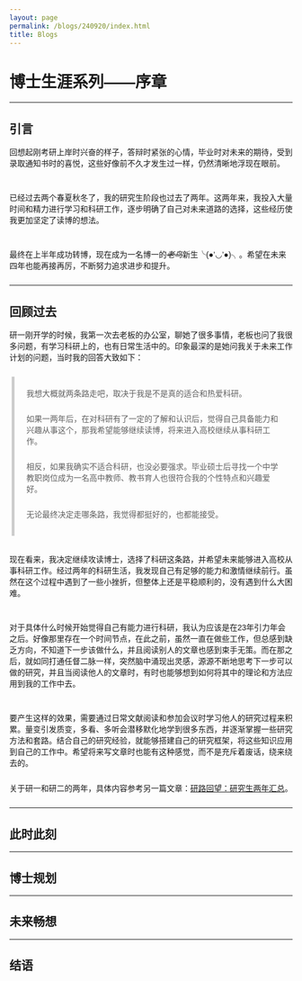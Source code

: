 ```yaml
---
layout: page
permalink: /blogs/240920/index.html
title: Blogs
---
```


<style>
  /* 定义两种字体 */
  @font-face {
    font-family: 'TitleFont';  /* 标题字体 */
    src: url('/assets/fonts/SMILEYSANS.TTF') format('truetype');
  }

  @font-face {
    font-family: 'BodyFont';  /* 正文字体 */
    src: url('/assets/fonts/DENG.TTF') format('truetype');
  }

  

  /* 正文字体设置 */
  body {
    font-family: 'BodyFont', sans-serif;  /* 正文使用BodyFont */
  }
  p {
    font-family: 'BodyFont', sans-serif;  /* 正文使用BodyFont */
    margin-top: 15px;  /* 设置段落顶部间距，例如15px */
    margin-bottom: 25px;  /* 设置段落底部间距，例如15px */
    }
    
/* 设置 blockquote 和 q 的字体 */
  blockquote {
    font-family: 'TitleFont', sans-serif;  /* 引用使用BodyFont */
    /* font-style: italic;  设置引用的字体样式为斜体 */
    border-left: 5px solid #ccc;  /* 添加左边框以突出显示引用 */
    margin: 0em 0.3em;  /* 设置引用的上下外边距 */
    padding: 0.3em 1.5em;  /* 设置引用的内边距 */
  }

  q {
    font-family: 'TitleFont', sans-serif;  /* 短引用使用BodyFont */
    quotes: "“" "”" "‘" "’";  /* 设置引号样式 */
  }
</style>



# 博士生涯系列——序章

---

## 引言

回想起刚考研上岸时兴奋的样子，答辩时紧张的心情，毕业时对未来的期待，受到录取通知书时的喜悦，这些好像前不久才发生过一样，仍然清晰地浮现在眼前。

<br>已经过去两个春夏秋冬了，我的研究生阶段也过去了两年。这两年来，我投入大量时间和精力进行学习和科研工作，逐步明确了自己对未来道路的选择，这些经历使我更加坚定了读博的想法。

<br>最终在上半年成功转博，现在成为一名博一的~~*老鸟*~~新生╰(●’◡’●)╮。希望在未来四年也能再接再厉，不断努力追求进步和提升。

---

## 回顾过去

研一刚开学的时候，我第一次去老板的办公室，聊她了很多事情，老板也问了我很多问题，有学习科研上的，也有日常生活中的。印象最深的是她问我关于未来工作计划的问题，当时我的回答大致如下：

> 我想大概就两条路走吧，取决于我是不是真的适合和热爱科研。
> 
> 如果一两年后，在对科研有了一定的了解和认识后，觉得自己具备能力和兴趣从事这个，那我希望能够继续读博，将来进入高校继续从事科研工作。
> 
> 相反，如果我确实不适合科研，也没必要强求。毕业硕士后寻找一个中学教职岗位成为一名高中教师、教书育人也很符合我的个性特点和兴趣爱好。
>
> 无论最终决定走哪条路，我觉得都挺好的，也都能接受。

<br>现在看来，我决定继续攻读博士，选择了科研这条路，并希望未来能够进入高校从事科研工作。经过两年的科研生活，我发现自己有足够的能力和激情继续前行。虽然在这个过程中遇到了一些小挫折，但整体上还是平稳顺利的，没有遇到什么大困难。

<br>对于具体什么时候开始觉得自己有能力进行科研，我认为应该是在23年引力年会之后。好像那里存在一个时间节点，在此之前，虽然一直在做些工作，但总感到缺乏方向，不知道下一步该做什么，并且阅读别人的文章也感到束手无策。而在那之后，就如同打通任督二脉一样，突然脑中涌现出灵感，源源不断地思考下一步可以做的研究，并且当阅读他人的文章时，有时也能够想到如何将其中的理论和方法应用到我的工作中去。

<br>要产生这样的效果，需要通过日常文献阅读和参加会议时学习他人的研究过程来积累。量变引发质变，多看、多听会潜移默化地学到很多东西，并逐渐掌握一些研究方法和套路。结合自己的研究经验，就能够搭建自己的研究框架，将这些知识应用到自己的工作中。希望将来写文章时也能有这种感觉，而不是充斥着废话，绕来绕去的。

关于研一和研二的两年，具体内容参考另一篇文章：[研路回望：研究生两年汇总](https://wujie3375.github.io\blogs\240915)。

---

## 此时此刻

---

## 博士规划

---

## 未来畅想

---

## 结语